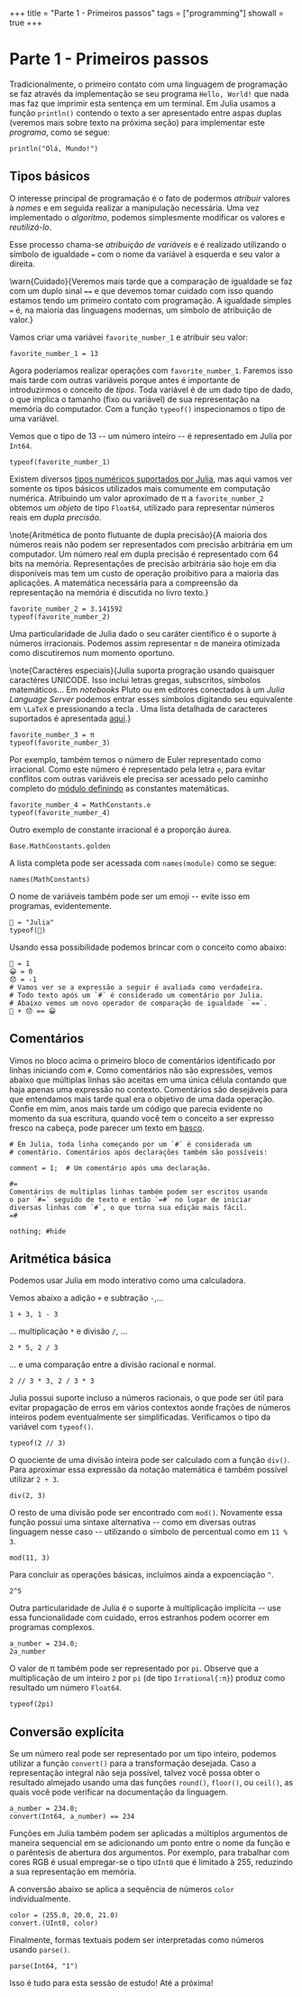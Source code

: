 +++
title   = "Parte 1 - Primeiros passos"
tags    = ["programming"]
showall = true
+++

# Parte 1 - Primeiros passos

Tradicionalmente, o primeiro contato com uma linguagem de programação se faz
através da implementação se seu programa `Hello, World!` que nada mas faz que
imprimir esta sentença em um terminal. Em Julia usamos a função `println()`
contendo o texto a ser apresentado entre aspas duplas (veremos mais sobre texto
na próxima seção) para implementar este *programa*, como se segue:

```julia:output
println("Olá, Mundo!")
```

## Tipos básicos

O interesse principal de programação é o fato de podermos *atribuir* valores à
*nomes* e em seguida realizar a manipulação necessária. Uma vez implementado o
*algoritmo*, podemos simplesmente modificar os valores e *reutilizá-lo*.

Esse processo chama-se *atribuição de variáveis* e é realizado utilizando o
símbolo de igualdade `=` com o nome da variável à esquerda e seu valor a
direita.

\warn{Cuidado}{Veremos mais tarde que a comparação de igualdade se faz com um
duplo sinal `==` e que devemos tomar cuidado com isso quando estamos tendo um
primeiro contato com programação. A igualdade simples `=` é, na maioria das
linguagens modernas, um símbolo de atribuição de valor.}

Vamos criar uma variávei `favorite_number_1` e atribuir seu valor:

```julia:output
favorite_number_1 = 13
```

Agora poderíamos realizar operações com `favorite_number_1`. Faremos isso mais
tarde com outras variáveis porque antes é importante de introduzirmos o conceito
de *tipos*. Toda variável é de um dado tipo de dado, o que implica o tamanho
(fixo ou variável) de sua representação na memória do computador. Com a função
`typeof()` inspecionamos o tipo de uma variável.

Vemos que o tipo de 13 -- um número inteiro -- é representado em Julia por
`Int64`.

```julia:output
typeof(favorite_number_1)
```

Existem diversos [tipos numéricos suportados por
Julia](https://docs.julialang.org/en/v1/base/numbers/), mas aqui vamos ver
somente os tipos básicos utilizados mais comumente em computação numérica.
Atribuindo um valor aproximado de π a `favorite_number_2` obtemos um *objeto* de
tipo `Float64`, utilizado para representar números reais em *dupla precisão*.

\note{Aritmética de ponto flutuante de dupla precisão}{A maioria dos números
reais não podem ser representados com precisão arbitrária em um computador. Um
número real em dupla precisão é representado com 64 bits na memória.
Representações de precisão arbitrária são hoje em dia disponíveis mas tem um
custo de operação proibitivo para a maioria das aplicações. A matemática
necessária para a compreensão da representação na memória é discutida no livro
texto.}

```julia:output
favorite_number_2 = 3.141592
typeof(favorite_number_2)
```

Uma particularidade de Julia dado o seu caráter científico é o suporte à números
irracionais. Podemos assim representar `π` de maneira otimizada como
discutiremos num momento oportuno.

\note{Caractéres especiais}{Julia suporta progração usando quaisquer caractéres
UNICODE. Isso inclui letras gregas, subscritos, símbolos matemáticos... Em
*notebooks* Pluto ou em editores conectados à um *Julia Language Server* podemos
entrar esses símbolos digitando seu equivalente em ``\LaTeX`` e pressionando a
tecla <TAB>. Uma lista detalhada de caracteres suportados é apresentada
[aqui](https://docs.julialang.org/en/v1/manual/unicode-input/).}


```julia:output
favorite_number_3 = π
typeof(favorite_number_3)
```

Por exemplo, também temos o número de Euler representado como irracional. Como
este número é representado pela letra `e`, para evitar conflitos com outras
variáveis ele precisa ser acessado pelo caminho completo do [módulo
definindo](https://docs.julialang.org/en/v1/base/numbers/#Base.MathConstants.%E2%84%AF)
as constantes matemáticas.

```julia:output
favorite_number_4 = MathConstants.e
typeof(favorite_number_4)
```

Outro exemplo de constante irracional é a proporção áurea.

```julia:output
Base.MathConstants.golden
```

A lista completa pode ser acessada com `names(module)` como se segue:

```julia:output
names(MathConstants)
```

O nome de variáveis também pode ser um emoji -- evite isso em programas,
evidentemente.

```julia:output
🥰 = "Julia"
typeof(🥰)
```

Usando essa possibilidade podemos brincar com o conceito como abaixo:

```julia:output
🐶 = 1
😀 = 0
😞 = -1
# Vamos ver se a expressão a seguir é avaliada como verdadeira.
# Todo texto após um `#` é considerado um comentário por Julia.
# Abaixo vemos um novo operador de comparação de igualdade `==`.
🐶 + 😞 == 😀
```

## Comentários

Vimos no bloco acima o primeiro bloco de comentários identificado por linhas
iniciando com `#`. Como comentários não são expressões, vemos abaixo que
múltiplas linhas são aceitas em uma única célula contando que haja apenas uma
expressão no contexto. Comentários são desejáveis para que entendamos mais tarde
qual era o objetivo de uma dada operação. Confie em mim, anos mais tarde um
código que parecia evidente no momento da sua escritura, quando você tem o
conceito a ser expresso fresco na cabeça, pode parecer um texto em
[basco](https://pt.wikipedia.org/wiki/L%C3%ADngua_basca).

```julia:output
# Em Julia, toda linha começando por um `#` é considerada um
# comentário. Comentários após declarações também são possíveis:

comment = 1;  # Um comentário após uma declaração.

#=
Comentários de multiplas linhas também podem ser escritos usando
o par `#=` seguido de texto e então `=#` no lugar de iniciar
diversas linhas com `#`, o que torna sua edição mais fácil.
=#

nothing; #hide
```

## Aritmética básica

Podemos usar Julia em modo interativo como uma calculadora.

Vemos abaixo a adição `+` e subtração `-`,...

```julia:output
1 + 3, 1 - 3
```

... multiplicação `*` e divisão `/`, ...

```julia:output
2 * 5, 2 / 3
```

... e uma comparação entre a divisão racional e normal.

```julia:output
2 // 3 * 3, 2 / 3 * 3
```

Julia possui suporte incluso a números racionais, o que pode ser útil para
evitar propagação de erros em vários contextos aonde frações de números inteiros
podem eventualmente ser simplificadas. Verificamos o tipo da variável com
`typeof()`.

```julia:output
typeof(2 // 3)
```

O quociente de uma divisão inteira pode ser calculado com a função `div()`. Para
aproximar essa expressão da notação matemática é também possível utilizar `2 ÷
3`.

```julia:output
div(2, 3)
```

O resto de uma divisão pode ser encontrado com `mod()`. Novamente essa função
possui uma sintaxe alternativa -- como em diversas outras linguagem nesse caso
-- utilizando o símbolo de percentual como em `11 % 3`.

```julia:output
mod(11, 3)
```

Para concluir as operações básicas, incluímos ainda a expoenciação `^`.

```julia:output
2^5
```

Outra particularidade de Julia é o suporte à multiplicação implícita -- use essa
funcionalidade com cuidado, erros estranhos podem ocorrer em programas
complexos.

```julia:output
a_number = 234.0;
2a_number
```

O valor de π também pode ser representado por `pi`. Observe que a multiplicação
de um inteiro `2` por `pi` (de tipo `Irrational{:π}`) produz como resultado um
número `Float64`.

```julia:output
typeof(2pi)
```

## Conversão explícita

Se um número real pode ser representado por um tipo inteiro, podemos utilizar a
função `convert()` para a transformação desejada. Caso a representação integral
não seja possível, talvez você possa obter o resultado almejado usando uma das
funções `round()`, `floor()`, ou `ceil()`, as quais você pode verificar na
documentação da linguagem.

```julia:output
a_number = 234.0;
convert(Int64, a_number) == 234
```

Funções em Julia também podem ser aplicadas a múltiplos argumentos de maneira
sequencial em se adicionando um ponto entre o nome da função e o parêntesis de
abertura dos argumentos. Por exemplo, para trabalhar com cores RGB é usual
empregar-se o tipo `UInt8` que é limitado à 255, reduzindo a sua representação
em memória.

A conversão abaixo se aplica a sequência de números `color` individualmente.

```julia:output
color = (255.0, 20.0, 21.0)
convert.(UInt8, color)
```

Finalmente, formas textuais podem ser interpretadas como números usando
`parse()`.

```julia:output
parse(Int64, "1")
```

Isso é tudo para esta sessão de estudo! Até a próxima!
